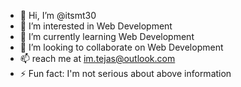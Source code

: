 - 👋 Hi, I’m @itsmt30
- 👀 I’m interested in Web Development
- 🌱 I’m currently learning Web Development
- 💞️ I’m looking to collaborate on Web Development
- 📫  reach me at im.tejas@outlook.com
- ⚡ Fun fact: I'm not serious about above information

<!---

--->
